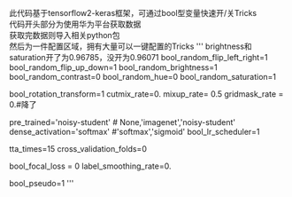 此代码基于tensorflow2-keras框架，可通过bool型变量快速开/关Tricks  
代码开头部分为使用华为平台获取数据  
获取完数据则导入相关python包  
然后为一件配置区域，拥有大量可以一键配置的Tricks
'''
brightness和saturation开了为0.96785，没开为0.96071
bool_random_flip_left_right=1
bool_random_flip_up_down=1
bool_random_brightness=1
bool_random_contrast=0
bool_random_hue=0
bool_random_saturation=1

bool_rotation_transform=1
cutmix_rate=0.
mixup_rate= 0.5
gridmask_rate = 0.#降了

pre_trained='noisy-student' # None,'imagenet','noisy-student' 
dense_activation='softmax' #'softmax','sigmoid'
bool_lr_scheduler=1       

tta_times=15
cross_validation_folds=0

bool_focal_loss = 0
label_smoothing_rate=0.

bool_pseudo=1
'''
